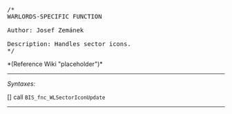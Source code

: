 <pre>/*
WARLORDS-SPECIFIC FUNCTION

Author: Josef Zemánek

Description: Handles sector icons.
*/</pre>*(Reference Wiki "placeholder")*<!-- Remove this after fill-in -->


---
*Syntaxes:*

[] call `BIS_fnc_WLSectorIconUpdate`

---
